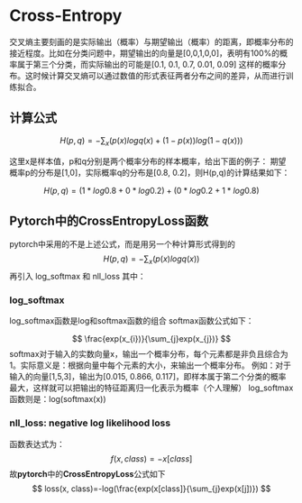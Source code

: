 # Cross-Entropy
  交叉熵主要刻画的是实际输出（概率）与期望输出（概率）的距离，即概率分布的接近程度。比如在分类问题中，期望输出的向量是[0,0,1,0,0]，表明有100%的概率属于第三个分类，而实际输出的可能是[0.1, 0.1, 0.7, 0.01, 0.09] 这样的概率分布。这时候计算交叉熵可以通过数值的形式表征两者分布之间的差异，从而进行训练拟合。
## 计算公式

$$
H(p,q)=-\sum_{x}( p(x)logq(x)+(1-p(x))log(1-q(x)) )
$$

  这里x是样本值，p和q分别是两个概率分布的样本概率，给出下面的例子：
  期望概率p的分布是[1,0]，实际概率q的分布是[0.8, 0.2]，则H(p,q)的计算结果如下：

$$
H(p,q)=(1*log0.8+0*log0.2)+(0*log0.2+1*log0.8)
$$
## Pytorch中的CrossEntropyLoss函数
pytorch中采用的不是上述公式，而是用另一个种计算形式得到的
$$
H(p,q)=-\sum_{x}(p(x)logq(x))
$$
再引入 log_softmax 和 nll_loss
其中：

### log_softmax
log_softmax函数是log和softmax函数的组合
softmax函数公式如下：

$$
\frac{exp(x_{i})}{\sum_{j}exp(x_{j})}
$$
softmax对于输入的实数向量x，输出一个概率分布，每个元素都是非负且综合为1。实际意义是：根据向量中每个元素的大小，来输出一个概率分布。
例如：对于输入的向量[1,5,3]，输出为[0.015, 0.866, 0.117]，即样本属于第二个分类的概率最大，这样就可以把输出的特征距离归一化表示为概率（个人理解）
log_softmax 函数则是：log(softmax(x))

### nll_loss: negative log likelihood loss
函数表达式为：
$$
f(x, class)=-x[class]
$$
故**pytorch**中的**CrossEntropyLoss**公式如下
$$
loss(x, class)=-log(\frac{exp(x[class]}{\sum_{j}exp(x[j])})
$$